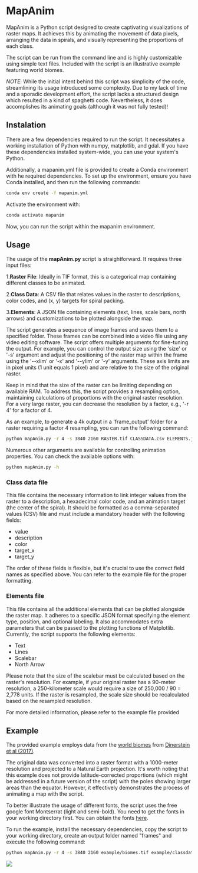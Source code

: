 # MapAnim

MapAnim is a Python script designed to create captivating visualizations of 
raster maps. It achieves this by animating the movement of data pixels, 
arranging the data in spirals, and visually representing the proportions of
each class.

The script can be run from the command line and is highly customizable using 
simple text files. Included with the script is an illustrative example 
featuring world biomes.

*NOTE*: While the initial intent behind this script was simplicity of the code, 
streamlining its usage introduced some complexity. Due to my lack of time and a
sporadic development effort, the script lacks a structured design which 
resulted in a kind of spaghetti code. Nevertheless, it does accomplishes its 
animating goals (although it was not fully tested)!

## Instalation

There are a few dependencies required to run the script. It necessitates a 
working installation of Python with numpy, matplotlib, and gdal. If you have 
these dependencies installed system-wide, you can use your system's Python.

Additionally, a mapanim.yml file is provided to create a Conda environment with
he required dependencies. To set up the environment, ensure you have Conda 
installed, and then run the following commands:

```bash
conda env create -f mapanim.yml 
```

Activate the environment with:

```bash
conda activate mapanim
```

Now, you can run the script within the mapanim environment.

## Usage

The usage of the **mapAnim.py** script is straightforward. It requires three 
input files:

1.**Raster File**: Ideally in TIF format, this is a categorical map containing
different classes to be animated.

2.**Class Data**: A CSV file that relates values in the raster to descriptions,
color codes, and (x, y) targets for spiral packing.

3.**Elements**: A JSON file containing elements (text, lines, scale bars, north
arrows) and customizations to be plotted alongside the map.

The script generates a sequence of image frames and saves them to a specified 
folder. These frames can be combined into a video file using any video editing 
software. The script offers multiple arguments for fine-tuning the output. For 
example, you can control the output size using the 'size' or '-s' argument and 
adjust the positioning of the raster map within the frame using the '--xlim' or 
'-x' and '--ylim' or '-y' arguments. These axis limits are in pixel units (1 
unit equals 1 pixel) and are relative to the size of the original raster.

Keep in mind that the size of the raster can be limiting depending on available
RAM. To address this, the script provides a resampling option, maintaining 
calculations of proportions with the original raster resolution. For a very 
large raster, you can decrease the resolution by a factor, e.g., '-r 4' for a
factor of 4.

As an example, to generate a 4k output in a 'frame_output' folder for a raster 
requiring a factor 4 resampling, you can run the following command:

```bash
python mapAnim.py -r 4 -s 3840 2160 RASTER.tif CLASSDATA.csv ELEMENTS.json frame_output
```

Numerous other arguments are available for controlling animation properties.
You can check the available options with:

```bash
python mapAnim.py -h
```

### Class data file

This file contains the necessary information to link integer values from the 
raster to a description, a hexadecimal color code, and an animation target (the
center of the spiral). It should be formatted as a comma-separated values (CSV)
file and must include a mandatory header with the following fields:

- value
- description
- color
- target_x
- target_y

The order of these fields is flexible, but it's crucial to use the correct 
field names as specified above. You can refer to the example file for the 
proper formatting.


### Elements file

This file contains all the additional elements that can be plotted alongside
the raster map. It adheres to a specific JSON format specifying the element 
type, position, and optional labeling. It also accommodates extra parameters 
that can be passed to the plotting functions of Matplotlib. Currently, the 
script supports the following elements:

- Text
- Lines
- Scalebar
- North Arrow

Please note that the size of the scalebar must be calculated based on the 
raster's resolution. For example, if your original raster has a 90-meter 
resolution, a 250-kilometer scale would require a size of 250,000 / 90 = 
2,778 units. If the raster is resampled, the scale size should be 
recalculated based on the resampled resolution.

For more detailed information, please refer to the example file provided

## Example

The provided example employs data from the [world biomes](https://ecoregions.appspot.com/)
from [Dinerstein et al (2017)](https://academic.oup.com/bioscience/article/67/6/534/3102935).

The original data was converted into a raster format with a 1000-meter 
resolution and projected to a Natural Earth projection. It's worth noting that
this example does not provide latitude-corrected proportions (which might be 
addressed in a future version of the script) with the poles showing larger 
areas than the equator. However, it effectively demonstrates the process of 
animating a map with the script.

To better illustrate the usage of different fonts, the script uses the free
google font Montserrat (light and semi-bold). You need to get the fonts in your
working directory first. You can obtain the fonts [here](https://fonts.google.com/specimen/Montserrat).

To run the example, install the necessary dependencies, copy the script to 
your working directory, create an output folder named "frames" and execute the
following command:

```bash
python mapAnim.py -r 4 -s 3840 2160 example/biomes.tif example/classdata.csv example/elements.json frames
```


![](assets/biomes.gif)

